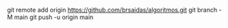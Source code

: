 git remote add origin https://github.com/brsaidas/algoritmos.git
git branch -M main
git push -u origin main
